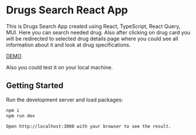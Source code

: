 # Drugs Search React App
This is Drugs Search App created using React, TypeScript, React Query, MUI. Here you can search needed drug. 
Also after clicking on drug card you will be redirected to selected drug details page where you could see all information about it and look at drug specifications.

[DEMO](https://drugs-list-search.vercel.app/)

Also you could test it on your local machine.
## Getting Started

Run the development server and load packages:
```bash
npm i
npm run dev

Open http://localhost:3000 with your browser to see the result.

